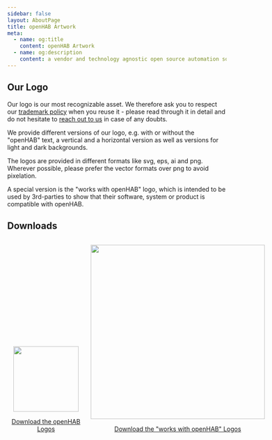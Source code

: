 ```yaml
---
sidebar: false
layout: AboutPage
title: openHAB Artwork
meta:
  - name: og:title
    content: openHAB Artwork
  - name: og:description
    content: a vendor and technology agnostic open source automation software for your home
---
```


<style>
.big-title {
  font-family: 'Open Sans', sans-serif;
  font-size: 2rem;
  font-weight: 400;
  text-align: center;
}
img.illustration {
  width: 30%;
  align: center;
}
@media (max-width: 719px) {
  img.illustration {
    width: 100%;
    align: center;
  }
}
.downloads {
  display: flex;
  align-items: flex-end;
  align-content: center;
  justify-content: space-between;
  max-width: 750px;
  margin: 0 auto;
}

@media (max-width: 719px) {
  .downloads {
    text-align: center;
    align-items: center;
    flex-direction: column;
    justify-content: center;  }
}

</style>

## Our Logo

Our logo is our most recognizable asset. We therefore ask you to respect our [trademark policy](/about/trademark) when you reuse it - please read through it in detail and do not hesitate to [reach out to us](/about/trademark.html#contact) in case of any doubts.

We provide different versions of our logo, e.g. with or without the "openHAB" text, a vertical and a horizontal version as well as versions for light and dark backgrounds.

The logos are provided in different formats like svg, eps, ai and png. Wherever possible, please prefer the vector formats over png to avoid pixelation.

A special version is the "works with openHAB" logo, which is intended to be used by 3rd-parties to show that their software, system or product is compatible with openHAB.

## Downloads

<div class="downloads">
  <div>
    <a href="openHAB-logo.zip">
      <img src="openhab-logo-square.svg" width="150" style="padding: 1em" /><br/>
      <center>Download the openHAB Logos</center>
    </a>
  </div>
  <div>
    <a href="workswith-openHAB-logo.zip">
      <img src="workswith-openhab.svg" width="400" style="padding: 1em" /><br/>
      <center>Download the "works with openHAB" Logos</center>
    </a>
  </div>
</div>
